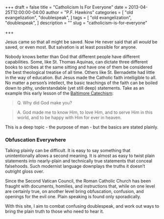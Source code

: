 +++
draft = false
title = "Catholicism Is For Everyone"
date = 2013-04-25T12:00:00-04:00
author = "P.F. Hawkins"
categories = [
  "old evangelization",
  "doublespeak",
]
tags = [
  "old evangelization",
  "doublespeak",
]
description = ""
slug = "catholicism-is-for-everyone"

+++

Jesus came so that all might be saved. Now He never said that all _would_ be saved, or even most. But salvation is at least possible for anyone. 

Nobody knows better than God that different people have different capabilities. Some, like St. Thomas Aquinas, can dictate three different books to scribes at the same sitting and have one of them be considered the best theological treatise of all time. Others like St. Bernadette had little in the way of education. But Jesus made the Catholic faith intelligible to all. No matter a person’s intellect, the basic teachings of the faith can be boiled down to pithy, understandable (yet still deep) statements. Take as an example this early lesson of the [Baltimore Catechism][1]: 

> Q. Why did God make you? 

> A. God made me to know Him, to love Him, and to serve Him in this world, and to be happy with Him for ever in heaven. 

This is a deep topic - the purpose of man - but the basics are stated plainly. 

### Obfuscation Everywhere 

Talking plainly can be difficult. It is easy to say something that unintentionally allows a second meaning. It is almost as easy to twist plain statements into nearly-plain and technically true statements that conceal falsehoods. Such modernist language downplays the truths it doesn’t outright gloss over. 

Since the Second Vatican Council, the Roman Catholic Church has been fraught with documents, homilies, and instructions that, while on one level are certainly true, on another level bring obfuscation, confusion, and openings for the evil one. Plain speaking is found only sporadically. 

With this site, I aim to combat confusing doublespeak, and work out ways to bring the plain truth to those who need to hear it. 

[1]: http://www.sacred-texts.com/chr/balt/balt00.htm 
